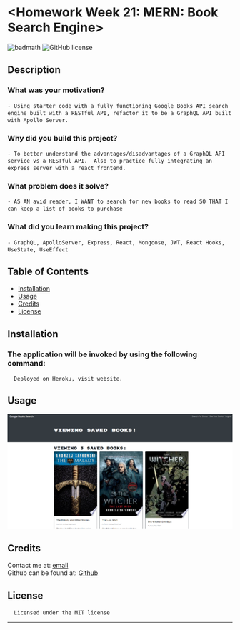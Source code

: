 # <Homework Week 21: MERN: Book Search Engine>  
  ![badmath](https://img.shields.io/github/languages/top/nielsenjared/badmath)
  ![GitHub license](https://img.shields.io/badge/license-MIT-yellowgreen.svg)  

  ## Description  
  ### What was your motivation?  
    - Using starter code with a fully functioning Google Books API search engine built with a RESTful API, refactor it to be a GraphQL API built with Apollo Server.  
  ### Why did you build this project?  
    - To better understand the advantages/disadvantages of a GraphQL API service vs a RESTful API.  Also to practice fully integrating an express server with a react frontend.  
  ### What problem does it solve?  
    - AS AN avid reader, I WANT to search for new books to read SO THAT I can keep a list of books to purchase  
  ### What did you learn making this project?  
    - GraphQL, ApolloServer, Express, React, Mongoose, JWT, React Hooks, UseState, UseEffect  
   
  ## Table of Contents 
  - [Installation](#installation)  
  - [Usage](#usage)  
  - [Credits](#credits)  
  - [License](#license)  

  ## Installation  
  ### The application will be invoked by using the following command:  
      Deployed on Heroku, visit website.  

  ## Usage  
  ![screenshot](assets/images/screenshot.PNG)  
      
  ## Credits  
  Contact me at: [email](poo328@my.utsa.edu "email")  
  Github can be found at: [Github](https://github.com/MrG105 "Github")  
    
  ## License
      Licensed under the MIT license  
  ---